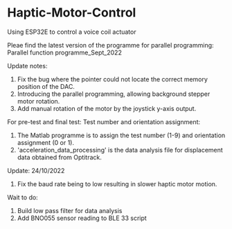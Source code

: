 # Haptic-Motor-Control
Using ESP32E to control a voice coil actuator

Pleae find the latest version of the programme for parallel programming: Parallel function programme_Sept_2022

Update notes:
1. Fix the bug where the pointer could not locate the correct memory position of the DAC.
2. Introducing the parallel programming, allowing background stepper motor rotation.
3. Add manual rotation of the motor by the joystick y-axis output.

For pre-test and final test:  Test number and orientation assignment:
1. The Matlab programme is to assign the test number (1-9) and orientation assignment (0 or 1).
2. 'acceleration_data_processing' is the data analysis file for displacement data obtained from Optitrack. 

Update: 24/10/2022
1. Fix the baud rate being to low resulting in slower haptic motor motion. 

Wait to do:
1. Build low pass filter for data analysis 
2. Add BNO055 sensor reading to BLE 33 script
